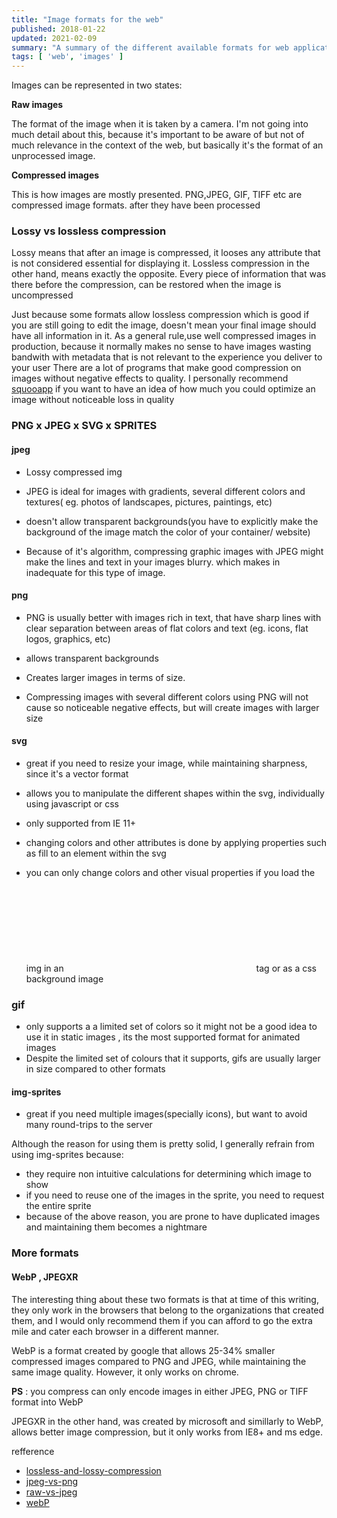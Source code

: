 ```yaml
---
title: "Image formats for the web"
published: 2018-01-22
updated: 2021-02-09
summary: "A summary of the different available formats for web applications"
tags: [ 'web', 'images' ]
---
```



Images can be represented in two states:

**Raw images**

The format of the image when it is taken by a camera. I'm not going into much detail about this, because it's important to be aware of but not of much relevance in the context of the web, but basically it's the format of an unprocessed image.

**Compressed images**

This is how images are mostly presented. PNG,JPEG, GIF, TIFF etc are compressed image formats. after they have been processed

### Lossy vs lossless compression

Lossy means that after an image is compressed, it looses any attribute that is not considered essential for displaying it.
Lossless compression in the other hand, means exactly the opposite. Every piece of information that was there before the compression, can be restored when the image is uncompressed

Just because some formats allow lossless compression which is good if you are still going to edit the image, doesn't mean your final image should have all information in it.
As a general rule,use well compressed images in production, because it normally makes no sense to have images wasting bandwith with metadata that is not relevant to the experience you deliver to your user
There are a lot of programs that make good compression on images without negative effects to quality. I personally recommend [squooapp](https://squoosh.app/) if you want to have an idea of how much you could optimize an image without noticeable loss in quality

### PNG x JPEG x SVG x SPRITES


#### jpeg

- Lossy compressed img
- JPEG is ideal for images with gradients, several different colors and textures( eg. photos of landscapes, pictures, paintings, etc)

- doesn't allow transparent backgrounds(you have to explicitly make the background of the image match the color of your container/ website)
- Because of it's algorithm, compressing graphic images with JPEG might make the lines and text in your images blurry. which makes in inadequate for this type of image.

#### png

- PNG is usually better with images rich in text, that have sharp lines with clear separation between areas of flat colors and text (eg. icons, flat logos, graphics, etc)
- allows transparent backgrounds

- Creates larger images in terms of size.
- Compressing images with several different colors using PNG will not cause so noticeable negative effects, but will create images with larger size

#### svg

- great if you need to resize your image, while maintaining sharpness, since it's a vector format
- allows you to manipulate the different shapes within the svg, individually using javascript or css

- only supported from  IE 11+
- changing colors and other attributes is done by applying properties such as fill to an element within the svg
- you can only change colors and other visual properties if you load the img in an <svg> | <iframe> | <object> tag . It won't work if you load it within an <img> tag or as a css background image 



### gif
- only supports a a limited set of colors so it might not be a good idea to use it in static images , its the most supported format for animated images
- Despite the limited set of colours that it supports, gifs are usually larger in size compared to other formats

#### img-sprites
- great if you need multiple images(specially icons), but want to avoid many round-trips to the server

Although the reason for using them is pretty solid, I generally refrain from using img-sprites because:
 - they require non intuitive calculations for determining which image to show
 - if you need to reuse one of the images in the sprite, you need to request the entire sprite
 - because of the above reason, you are prone to have duplicated images and maintaining them becomes a nightmare
 
 ### More formats
 #### WebP , JPEGXR
 The interesting thing about these two formats is that at time of this writing, they only work in the browsers that belong to the organizations that created them, and I would only recommend them if you can afford to go the extra mile and cater each browser in a different manner.
 
 WebP is a format created by google that allows 25-34% smaller compressed images compared to PNG and JPEG, while maintaining the same image quality. However, it only works on chrome.
 
 **PS** : you compress can only encode images in either JPEG, PNG or TIFF format into WebP
 
  JPEGXR in the other hand, was created by microsoft and simillarly to WebP, allows better image compression, but it only works from IE8+ and ms edge. 
 
 refference 
 - [lossless-and-lossy-compression](https://whatis.techtarget.com/definition/lossless-and-lossy-compression)
 - [jpeg-vs-png](https://thrivethemes.com/jpeg-vs-png/)
 - [raw-vs-jpeg](https://digital-photography-school.com/raw-vs-jpeg/)
 - [webP](https://developers.google.com/speed/webp/)
